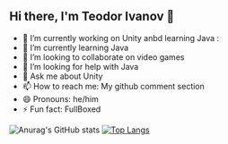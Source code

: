 ## Hi there, I'm Teodor Ivanov 👋

- 🔭 I’m currently working on Unity anbd learning Java :
- 🌱 I’m currently learning Java
- 👯 I’m looking to collaborate on video games
- 🤔 I’m looking for help with Java
- 💬 Ask me about Unity
- 📫 How to reach me: My github comment section 
- 😄 Pronouns: he/him
- ⚡ Fun fact: FullBoxed

![Anurag's GitHub stats](https://github-readme-stats.vercel.app/api?username=RedPlum420&show_icons=true)
[![Top Langs](https://github-readme-stats.vercel.app/api/top-langs/?username=RedPlum420&layout=compact)](https://github.com/anuraghazra/github-readme-stats)
